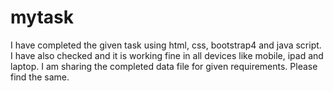 # mytask
I have completed the given task using html, css, bootstrap4 and java script. 
I have also checked and it is working fine in all devices like mobile, ipad and laptop.
I am sharing the completed data file for given requirements. Please find the same. 
